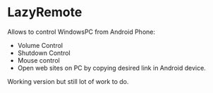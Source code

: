 # LazyRemote
Allows to control WindowsPC from Android Phone:


- Volume Control
- Shutdown Control
- Mouse control 
- Open web sites on PC by copying desired link in Android device.



Working version but still lot of work to do.
